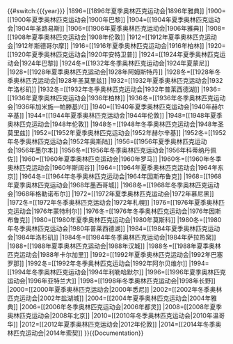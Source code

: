 {{#switch:{{{year}}}
|1896=[[1896年夏季奥林匹克运动会|1896年雅典]]
|1900=[[1900年夏季奥林匹克运动会|1900年巴黎]]
|1904=[[1904年夏季奥林匹克运动会|1904年圣路易斯]]
|1906=[[1906年夏季奥林匹克运动会|1906年雅典]]
|1908=[[1908年夏季奥林匹克运动会|1908年伦敦]]
|1912=[[1912年夏季奥林匹克运动会|1912年斯德哥尔摩]]
|1916=[[1916年夏季奥林匹克运动会|1916年柏林]]
|1920=[[1920年夏季奥林匹克运动会|1920年安特卫普]]
|1924=[[1924年夏季奥林匹克运动会|1924年巴黎]]
|1924冬=[[1932年冬季奥林匹克运动会|1924年夏蒙尼]]
|1928=[[1928年夏季奥林匹克运动会|1928年阿姆斯特丹]]
|1928冬=[[1928年冬季奥林匹克运动会|1928年圣莫里兹]]
|1932=[[1932年夏季奥林匹克运动会|1932年洛杉矶]]
|1932冬=[[1932年冬季奥林匹克运动会|1932年普莱西德湖]]
|1936=[[1936年夏季奥林匹克运动会|1936年柏林]]
|1936冬=[[1936年冬季奥林匹克运动会|1936年加米施—帕滕基兴]]
|1940=[[1940年夏季奥林匹克运动会|1940年赫尔辛基]]
|1944=[[1944年夏季奥林匹克运动会|1944年伦敦]]
|1948=[[1948年夏季奥林匹克运动会|1948年伦敦]]
|1948冬=[[1948年冬季奥林匹克运动会|1948年圣莫里兹]]
|1952=[[1952年夏季奥林匹克运动会|1952年赫尔辛基]]
|1952冬=[[1952年冬季奥林匹克运动会|1952年奥斯陆]]
|1956=[[1956年夏季奥林匹克运动会|1956年墨尔本]]
|1956冬=[[1956年冬季奥林匹克运动会|1956年科蒂纳丹佩佐]]
|1960=[[1960年夏季奥林匹克运动会|1960年罗马]]
|1960冬=[[1960年冬季奥林匹克运动会|1960年斯阔谷]]
|1964=[[1964年夏季奥林匹克运动会|1964年东京]]
|1964冬=[[1964年冬季奥林匹克运动会|1964年因斯布鲁克]]
|1968=[[1968年夏季奥林匹克运动会|1968年墨西哥城]]
|1968冬=[[1968年冬季奥林匹克运动会|1968年格勒诺布尔]]
|1972=[[1972年夏季奥林匹克运动会|1972年慕尼黑]]
|1972冬=[[1972年冬季奥林匹克运动会|1972年札幌]]
|1976=[[1976年夏季奥林匹克运动会|1976年蒙特利尔]]
|1976冬=[[1976年冬季奥林匹克运动会|1976年因斯布鲁克]]
|1980=[[1980年夏季奥林匹克运动会|1980年莫斯科]]
|1980冬=[[1980年冬季奥林匹克运动会|1980年普莱西德湖]]
|1984=[[1984年夏季奥林匹克运动会|1984年洛杉矶]]
|1984冬=[[1984年冬季奥林匹克运动会|1984年萨拉热窝]]
|1988=[[1988年夏季奥林匹克运动会|1988年汉城]]
|1988冬=[[1988年夏季奥林匹克运动会|1988年卡尔加里]]
|1992=[[1992年夏季奥林匹克运动会|1992年巴塞罗那]]
|1992冬=[[1992年冬季奥林匹克运动会|1992年阿尔贝维尔]]
|1994=[[1994年冬季奥林匹克运动会|1994年利勒哈默尔]]
|1996=[[1996年夏季奥林匹克运动会|1996年亚特兰大]]
|1998=[[1998年冬季奥林匹克运动会|1998年长野]]
|2000=[[2000年夏季奥林匹克运动会|2000年悉尼]]
|2002=[[2002年冬季奥林匹克运动会|2002年盐湖城]]
|2004=[[2004年夏季奥林匹克运动会|2004年雅典]]
|2006=[[2006年冬季奥林匹克运动会|2006年都灵]]
|2008=[[2008年夏季奥林匹克运动会|2008年北京]]
|2010=[[2010年冬季奥林匹克运动会|2010年温哥华]]
|2012=[[2012年夏季奥林匹克运动会|2012年伦敦]]
|2014=[[2014年冬季奥林匹克运动会|2014年索契]]
}}<noinclude>{{Documentation}}</noinclude>